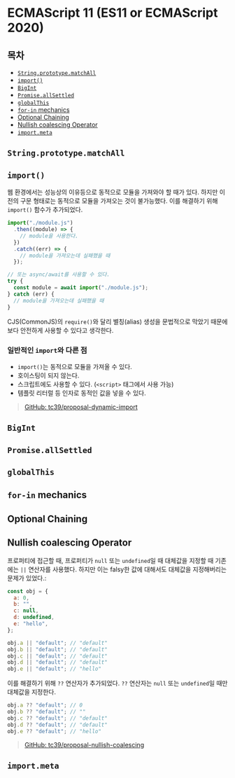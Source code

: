 # ECMAScript 11 (ES11 or ECMAScript 2020)

## 목차

- [`String.prototype.matchAll`](#stringprototypematchall)
- [`import()`](#import)
- [`BigInt`](#bigint)
- [`Promise.allSettled`](#promiseallsettled)
- [`globalThis`](#globalthis)
- [`for-in` mechanics](#for-in-mechanics)
- [Optional Chaining](#optional-chaining)
- [Nullish coalescing Operator](#nullish-coalescing-operator)
- [`import.meta`](#importmeta)

## `String.prototype.matchAll`

## `import()`

웹 환경에서는 성능상의 이유등으로 동적으로 모듈을 가져와야 할 때가 있다. 하지만 이전의 구문 형태로는 동적으로 모듈을 가져오는 것이 불가능했다. 이를 해결하기 위해 `import()` 함수가 추가되었다.

```javascript
import("./module.js")
  .then((module) => {
    // module을 사용한다.
  })
  .catch((err) => {
    // module을 가져오는데 실패했을 때
  });

// 또는 async/await를 사용할 수 있다.
try {
  const module = await import("./module.js");
} catch (err) {
  // module을 가져오는데 실패했을 때
}
```

CJS(CommonJS)의 `require()`와 달리 별칭(alias) 생성을 문법적으로 막았기 때문에 보다 안전하게 사용할 수 있다고 생각한다.

### 일반적인 `import`와 다른 점

- `import()`는 동적으로 모듈을 가져올 수 있다.
- 호이스팅이 되지 않는다.
- 스크립트에도 사용할 수 있다. (`<script>` 태그에서 사용 가능)
- 템플릿 리터럴 등 인자로 동적인 값을 넣을 수 있다.

> [GitHub: tc39/proposal-dynamic-import](https://github.com/tc39/proposal-dynamic-import)

## `BigInt`

## `Promise.allSettled`

## `globalThis`

## `for-in` mechanics

## Optional Chaining

## Nullish coalescing Operator

프로퍼티에 접근할 때, 프로퍼티가 `null` 또는 `undefined`일 때 대체값을 지정할 때 기존에는 `||` 연산자를 사용했다. 하지만 이는 falsy한 값에 대해서도 대체값을 지정해버리는 문제가 있었다.:

```javascript
const obj = {
  a: 0,
  b: "",
  c: null,
  d: undefined,
  e: "hello",
};

obj.a || "default"; // "default"
obj.b || "default"; // "default"
obj.c || "default"; // "default"
obj.d || "default"; // "default"
obj.e || "default"; // "hello"
```

이를 해결하기 위해 `??` 연산자가 추가되었다. `??` 연산자는 `null` 또는 `undefined`일 때만 대체값을 지정한다.

```javascript
obj.a ?? "default"; // 0
obj.b ?? "default"; // ""
obj.c ?? "default"; // "default"
obj.d ?? "default"; // "default"
obj.e ?? "default"; // "hello"
```

> [GitHub: tc39/proposal-nullish-coalescing](https://github.com/tc39/proposal-nullish-coalescing)

## `import.meta`
